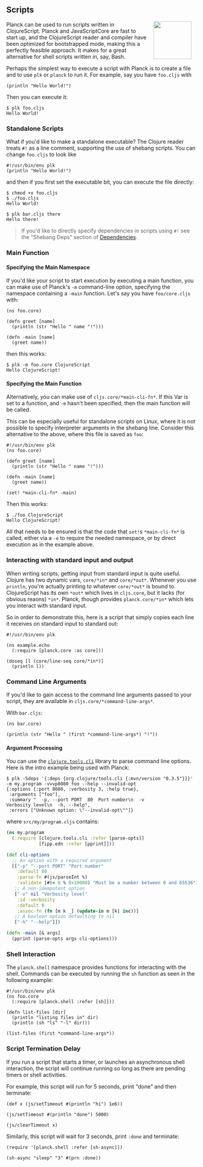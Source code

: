 ## Scripts

<img width="100" align="right" style="margin: 0ex 1em" src="img/scripts.jpg">
Planck can be used to run scripts written in ClojureScript. Planck and JavaScriptCore are fast to start up, and the ClojureScript reader and compiler have been optimized for bootstrapped mode, making this a perfectly feasible approach. It makes for a great alternative for shell scripts written in, say, Bash.

Perhaps the simplest way to execute a script with Planck is to create a file and to use `plk` or `planck` to run it. For example, say you have `foo.cljs` with

```
(println "Hello World!")
```

Then you can execute it:

```
$ plk foo.cljs
Hello World!
```

### Standalone Scripts

What if you'd like to make a standalone executable? The Clojure reader treats `#!` as a line comment, supporting the use of shebang scripts. You can change `foo.cljs` to look like

```
#!/usr/bin/env plk
(println "Hello World!")
```

and then if you first set the executable bit, you can execute the file directly:

```
$ chmod +x foo.cljs 
$ ./foo.cljs 
Hello World!
```

```
$ plk bar.cljs there
Hello there!
```

> If you'd like to directly specify dependencies in scripts using `#!` see the “Shebang Deps” section of [Dependencies](http://planck-repl.org/dependencies.html).

### Main Function

#### Specifying the Main Namespace

If you'd like your script to start execution by executing a main function, you can make use of Planck's `-m` command-line option, specifying the namespace containing a `-main` function. Let's say you have `foo/core.cljs` with:

```
(ns foo.core)

(defn greet [name]
  (println (str "Hello " name "!")))

(defn -main [name]
  (greet name))
```

then this works:

```
$ plk -m foo.core ClojureScript
Hello ClojureScript!
```

#### Specifying the Main Function

Alternatively, you can make use of `cljs.core/*main-cli-fn*`. If this Var is set to a function, and `-m` hasn't been specified, then the main function will be called.

This can be especially useful for standalone scripts on Linux, where it is not possible to specify interpreter arguments in the shebang line. Consider this alternative to the above, where this file is saved as `foo`:

```
#!/usr/bin/env plk
(ns foo.core)

(defn greet [name]
  (println (str "Hello " name "!")))

(defn -main [name]
  (greet name))
  
(set! *main-cli-fn* -main)
```

Then this works:

```
$ ./foo ClojureScript
Hello ClojureScript!
```

All that needs to be ensured is that the code that `set!`s `*main-cli-fn*` is called, either via a `-e` to require the needed namespace, or by direct execution as in the example above.

### Interacting with standard input and output

When writing scripts, getting input from standard input is quite useful. Clojure
has two dynamic vars, `core/*in*` and `core/*out*`. Whenever you use `println`,
you're actually printing to whatever `core/*out*` is bound to. ClojureScript has
its own `*out*` which lives in `cljs.core`, but it lacks (for obvious reaons)
`*in*`. Planck, though provides `planck.core/*in*` which lets you interact with
standard input.

So in order to demonstrate this, here is a script that simply copies each line
it receives on standard input to standard out:

```
#!/usr/bin/env plk

(ns example.echo
  (:require [planck.core :as core]))

(doseq [l (core/line-seq core/*in*)]
  (println l))
```

### Command Line Arguments

If you'd like to gain access to the command line arguments passed to your script, they are available in `cljs.core/*command-line-args*`.

With `bar.cljs`:

```
(ns bar.core)

(println (str "Hello " (first *command-line-args*) "!"))
```

#### Argument Processing

You can use the [`clojure.tools.cli`](https://github.com/clojure/tools.cli) library to parse command line options. Here is the intro example being used with Planck:

```
$ plk -Sdeps '{:deps {org.clojure/tools.cli {:mvn/version "0.3.5"}}}' -m my.program -vvvp8080 foo --help --invalid-opt
{:options {:port 8080, :verbosity 3, :help true},
 :arguments ["foo"],
 :summary "  -p, --port PORT  80  Port number\n  -v                   Verbosity level\n  -h, --help",
 :errors ["Unknown option: \"--invalid-opt\""]}
```

where `src/my/program.cljs` contains:

```clojure
(ns my.program
  (:require [clojure.tools.cli :refer [parse-opts]]
            [fipp.edn :refer [pprint]]))

(def cli-options
  ;; An option with a required argument
  [["-p" "--port PORT" "Port number"
    :default 80
    :parse-fn #(js/parseInt %)
    :validate [#(< 0 % 0x10000) "Must be a number between 0 and 65536"]]
   ;; A non-idempotent option
   ["-v" nil "Verbosity level"
    :id :verbosity
    :default 0
    :assoc-fn (fn [m k _] (update-in m [k] inc))]
   ;; A boolean option defaulting to nil
   ["-h" "--help"]])

(defn -main [& args]
  (pprint (parse-opts args cli-options)))
```

### Shell Interaction

The `planck.shell` namespace provides functions for interacting with the shell.
Commands can be executed by running the `sh` function as seen in the following example:

```
#!/usr/bin/env plk
(ns foo.core
  (:require [planck.shell :refer [sh]]))

(defn list-files [dir]
  (println "listing files in" dir)
  (println (sh "ls" "-l" dir)))

(list-files (first *command-line-args*))
```

### Script Termination Delay

If you run a script that starts a timer, or launches an asynchronous shell interaction, the script will continue running so long as there are pending timers or shell activities.

For example, this script will run for 5 seconds, print "done" and then terminate:

```
(def x (js/setTimeout #(println "hi") 1e6))

(js/setTimeout #(println "done") 5000)

(js/clearTimeout x)
```

Similarly, this script will wait for 3 seconds, print `:done` and terminate:

```
(require '[planck.shell :refer [sh-async]])

(sh-async "sleep" "3" #(prn :done))
```




